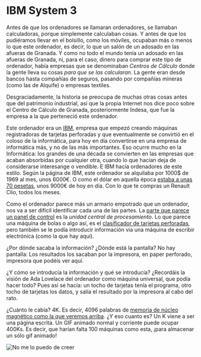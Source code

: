 # IBM System 3

Antes de que los ordenadores se llamaran ordenadores, se llamaban
calculadoras, porque simplemente calculaban cosas. Y antes de que los
pudiéramos llevar en el bolsillo, como los móviles, ocupaban más o
menos lo que este ordenador, es decir, lo que un salón de un adosado
en las afueras de Granada. Y como no todo el mundo tenía un adosado en
las afueras de Granada, ni, para el caso, dinero para comprar este
tipo de ordenador, había empresas que se denominaban *Centros de
Cálculo* donde la gente lleva su cosas *para que se las
calcularan*. La gente eran desde bancos hasta compañías de seguros,
pasando por compañías mineras (como las de Alquife) o empresas
textiles.

Desgraciadamente, la historia se preocupa de muchas otras cosas antes
que del patrimonio industrial, así que la propia Internet nos dice
poco sobre el Centro de Cálculo de Granada, posteriormente Indesa, que
fue la empresa a la que perteneció este ordenador.

Este ordenador era
un
[IBM](https://www-03.ibm.com/ibm/history/exhibits/rochester/rochester_4008.html),
empresa que empezó creando máquinas registradoras de tarjetas
perforadas y que eventualmente se convirtió en el coloso de la
informática, para hoy en día convertirse en una empresa de informática
más, y no de las más importantes. Eso ocurre mucho en la Informática:
los grandes de una década se convierten en las empresas que acaban
absorbidas por cualquier otra, cuando lo que hacían deja de
considerarse interesange o vendible. E IBM hacía ordenadores de este
estilo. Según la página de IBM, este ordenador se alquilaba por 1000$
de 1969 al mes, unos 6000€. O como el dólar en aquella época [estaba a
unas 70 pesetas](https://tematicas.org/indicadores-economicos/sector-monetario-financiero-y-bursatil/tipos-de-cambio.1/tipo-de-cambio-peseta-dolar-usa/),
unos 9000€ de hoy en día. Con lo que te compras un Renault Clio, todos
los meses.

Como el ordenador parece más un armario empotrado que un ordenador,
nos va a ser difícil identificar cada una de las partes. La [parte que
parece un panel de control](https://en.wikipedia.org/wiki/IBM_System/3#/media/File:IBM_System3.JPG) es
la *unidad central de procesamiento*. Lo que parece una máquina de
bolas o algo así, es
el
[clasificador de tarjetas perforadas](https://en.wikipedia.org/wiki/IBM_System/3#/media/File:Selezionatrice_di_IBM_sistema_3_-_Museo_scienza_tecnologia_Milano_D0833.jpg),
pero también se le podía introducir información via una máquina de
escribir electrónica (como la que hay aquí).

¿Por dónde sacaba la información? ¿Dónde está la pantalla? No hay
pantalla: Los resultados los sacaban por la impresora, en paper
perforado, impresora que podéis ver aquí.

¿Y cómo se introducía la información y qué se introducía? ¿Recordáis
la visión de Ada Lovelace del ordenador como máquina universal, que
podía hacer todo? Pues así se hacía: un tocho de tarjetas tenía el
programa, otro tocho de tarjetas los datos, y salía el resultado por
la impresora al cabo del rato.

¿Cuánto le cabía? 4K. Es decir, 4096 palabras de [memoria de núcleo
magnético como la que veremos arriba](https://en.wikipedia.org/wiki/Magnetic-core_memory). ¿Y
eso cuanto es? Un K viene a ser una página escrita. Un GIF animado
normal y corriente puede ocupar 400Ks. Es decir, que harían falta 100
máquinas como esta, ¡para almacenar un sólo gif animado!

![No me lo puedo de creer](https://giphy.com/embed/3oz8xV2IHQn3GiPPfa)
